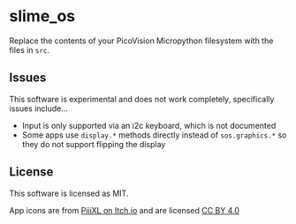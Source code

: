 # slime_os

Replace the contents of your PicoVision Micropython filesystem with the files in `src`.

## Issues

This software is experimental and does not work completely, specifically issues include...

* Input is only supported via an i2c keyboard, which is not documented
* Some apps use `display.*` methods directly instead of `sos.graphics.*` so they do not support flipping the display

## License

This software is licensed as MIT.

App icons are from [PiiiXL on Itch.io](https://piiixl.itch.io/mega-1-bit-icons-bundle) and are licensed [CC BY 4.0](https://creativecommons.org/licenses/by/4.0/deed.en)
